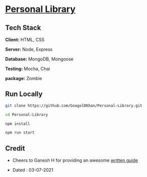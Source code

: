 # [Personal Library](https://www.freecodecamp.org/learn/quality-assurance/quality-assurance-projects/personal-library)

## Tech Stack

**Client:** HTML, CSS

**Server:** Node, Express

**Database:** MongoDB, Mongoose

**Testing:** Mocha, Chai

**package:** Zombie

## Run Locally

```bash
git clone https://github.com/GoogolDKhan/Personal-Library.git

cd Personal-Library

npm install

npm run start
```

## Credit

- Cheers to Ganesh H for providing an awesome [written guide](https://www.notion.so/Personal-Library-34b8c36a3efa46678a6b37a7fb931fbe)

- Dated : 03-07-2021
